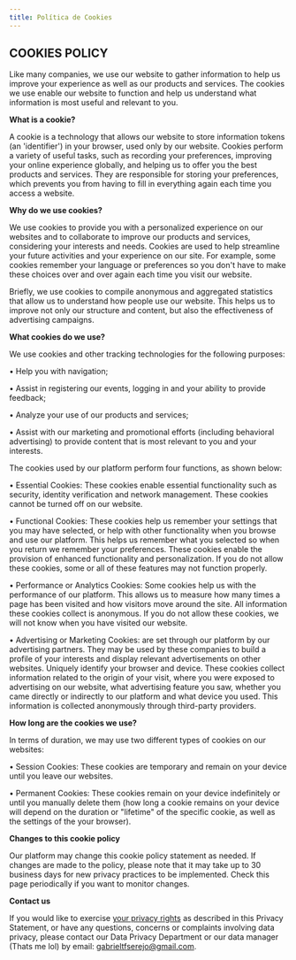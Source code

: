 ```yaml
---
title: Política de Cookies
---
```

<v-container>

## COOKIES POLICY

Like many companies, we use our website to gather information to help us improve your experience as well as our products and services. The cookies we use enable our website to function and help us understand what information is most useful and relevant to you.

**What is a cookie?**

A cookie is a technology that allows our website to store information tokens (an 'identifier') in your browser, used only by our website. Cookies perform a variety of useful tasks, such as recording your preferences, improving your online experience globally, and helping us to offer you the best products and services. They are responsible for storing your preferences, which prevents you from having to fill in everything again each time you access a website.

**Why do we use cookies?**

We use cookies to provide you with a personalized experience on our websites and to collaborate to improve our products and services, considering your interests and needs. Cookies are used to help streamline your future activities and your experience on our site. For example, some cookies remember your language or preferences so you don't have to make these choices over and over again each time you visit our website.

Briefly, we use cookies to compile anonymous and aggregated statistics that allow us to understand how people use our website. This helps us to improve not only our structure and content, but also the effectiveness of advertising campaigns.

**What cookies do we use?**

We use cookies and other tracking technologies for the following purposes:

• Help you with navigation;

• Assist in registering our events, logging in and your ability to provide feedback;

• Analyze your use of our products and services;

• Assist with our marketing and promotional efforts (including behavioral advertising) to provide content that is most relevant to you and your interests.

The cookies used by our platform perform four functions, as shown below:

• Essential Cookies: These cookies enable essential functionality such as security, identity verification and network management. These cookies cannot be turned off on our website.

• Functional Cookies: These cookies help us remember your settings that you may have selected, or help with other functionality when you browse and use our platform. This helps us remember what you selected so when you return we remember your preferences. These cookies enable the provision of enhanced functionality and personalization. If you do not allow these cookies, some or all of these features may not function properly.

• Performance or Analytics Cookies: Some cookies help us with the performance of our platform. This allows us to measure how many times a page has been visited and how visitors move around the site. All information these cookies collect is anonymous. If you do not allow these cookies, we will not know when you have visited our website.

• Advertising or Marketing Cookies: are set through our platform by our advertising partners. They may be used by these companies to build a profile of your interests and display relevant advertisements on other websites. Uniquely identify your browser and device. These cookies collect information related to the origin of your visit, where you were exposed to advertising on our website, what advertising feature you saw, whether you came directly or indirectly to our platform and what device you used. This information is collected anonymously through third-party providers.

**How ​​long are the cookies we use?**

In terms of duration, we may use two different types of cookies on our websites:

• Session Cookies: These cookies are temporary and remain on your device until you leave our websites.

• Permanent Cookies: These cookies remain on your device indefinitely or until you manually delete them (how long a cookie remains on your device will depend on the duration or "lifetime" of the specific cookie, as well as the settings of the your browser).

**Changes to this cookie policy**

Our platform may change this cookie policy statement as needed. If changes are made to the policy, please note that it may take up to 30 business days for new privacy practices to be implemented. Check this page periodically if you want to monitor changes.

**Contact us**

If you would like to exercise [your privacy rights](/pagina/politica-de-privacidade) as described in this Privacy Statement, or have any questions, concerns or complaints involving data privacy, please contact our Data Privacy Department or our data manager (Thats me lol) by email: <gabrieltfserejo@gmail.com>.
</v-container>